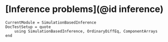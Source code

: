 # [Inference problems](@id inference)

```@meta
CurrentModule = SimulationBasedInference
DocTestSetup = quote
    using SimulationBasedInference, OrdinaryDiffEq, ComponentArrays
end
```
